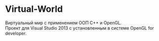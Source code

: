 # Virtual-World
Виртуальный мир с применением ООП C++ и OpenGL. <br/>
Проект для Visual Studio 2013 с установленным в системе OpenGL for developer.
